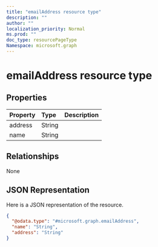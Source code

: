 ```yaml
---
title: "emailAddress resource type"
description: ""
author: ""
localization_priority: Normal
ms.prod: ""
doc_type: resourcePageType
Namespace: microsoft.graph
---
```



# emailAddress resource type



## Properties
|Property|Type|Description|
|:---|:---|:---|
|address|String||
|name|String||

## Relationships
None

## JSON Representation
Here is a JSON representation of the resource.
<!-- {
  "blockType": "resource",
  "@odata.type": "microsoft.graph.emailAddress"
}
-->
``` json
{
  "@odata.type": "#microsoft.graph.emailAddress",
  "name": "String",
  "address": "String"
}
```


